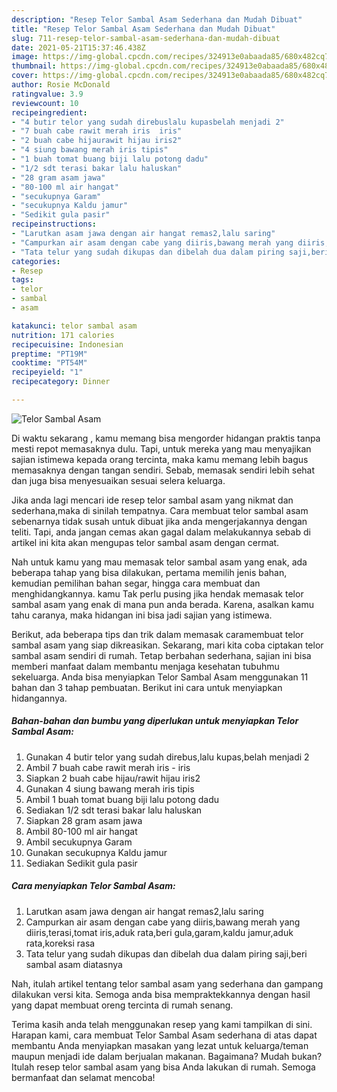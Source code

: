 ```yaml
---
description: "Resep Telor Sambal Asam Sederhana dan Mudah Dibuat"
title: "Resep Telor Sambal Asam Sederhana dan Mudah Dibuat"
slug: 711-resep-telor-sambal-asam-sederhana-dan-mudah-dibuat
date: 2021-05-21T15:37:46.438Z
image: https://img-global.cpcdn.com/recipes/324913e0abaada85/680x482cq70/telor-sambal-asam-foto-resep-utama.jpg
thumbnail: https://img-global.cpcdn.com/recipes/324913e0abaada85/680x482cq70/telor-sambal-asam-foto-resep-utama.jpg
cover: https://img-global.cpcdn.com/recipes/324913e0abaada85/680x482cq70/telor-sambal-asam-foto-resep-utama.jpg
author: Rosie McDonald
ratingvalue: 3.9
reviewcount: 10
recipeingredient:
- "4 butir telor yang sudah direbuslalu kupasbelah menjadi 2"
- "7 buah cabe rawit merah iris  iris"
- "2 buah cabe hijaurawit hijau iris2"
- "4 siung bawang merah iris tipis"
- "1 buah tomat buang biji lalu potong dadu"
- "1/2 sdt terasi bakar lalu haluskan"
- "28 gram asam jawa"
- "80-100 ml air hangat"
- "secukupnya Garam"
- "secukupnya Kaldu jamur"
- "Sedikit gula pasir"
recipeinstructions:
- "Larutkan asam jawa dengan air hangat remas2,lalu saring"
- "Campurkan air asam dengan cabe yang diiris,bawang merah yang diiris,terasi,tomat iris,aduk rata,beri gula,garam,kaldu jamur,aduk rata,koreksi rasa"
- "Tata telur yang sudah dikupas dan dibelah dua dalam piring saji,beri sambal asam diatasnya"
categories:
- Resep
tags:
- telor
- sambal
- asam

katakunci: telor sambal asam 
nutrition: 171 calories
recipecuisine: Indonesian
preptime: "PT19M"
cooktime: "PT54M"
recipeyield: "1"
recipecategory: Dinner

---
```



![Telor Sambal Asam](https://img-global.cpcdn.com/recipes/324913e0abaada85/680x482cq70/telor-sambal-asam-foto-resep-utama.jpg)

Di waktu  sekarang , kamu memang bisa mengorder hidangan praktis tanpa mesti repot memasaknya dulu. Tapi, untuk mereka yang mau menyajikan sajian istimewa kepada orang tercinta, maka kamu memang lebih bagus memasaknya dengan tangan sendiri. Sebab, memasak sendiri lebih sehat dan juga bisa menyesuaikan sesuai selera keluarga.

Jika anda lagi mencari ide resep telor sambal asam yang nikmat dan sederhana,maka di sinilah tempatnya. Cara membuat telor sambal asam  sebenarnya tidak susah untuk dibuat jika anda mengerjakannya dengan teliti. Tapi, anda jangan cemas akan gagal dalam melakukannya 
sebab di artikel ini kita akan mengupas telor sambal asam dengan cermat.  



Nah untuk kamu yang mau memasak telor sambal asam yang enak, ada beberapa tahap yang bisa dilakukan, pertama memilih jenis bahan, kemudian pemilihan bahan segar, hingga cara membuat dan menghidangkannya. kamu Tak perlu pusing jika hendak memasak telor sambal asam yang enak di mana pun anda berada. Karena, asalkan kamu  tahu caranya, maka hidangan ini bisa jadi sajian yang istimewa.

Berikut, ada beberapa tips dan trik dalam memasak caramembuat telor sambal asam yang siap dikreasikan. Sekarang, mari kita coba ciptakan telor sambal asam sendiri di rumah. Tetap berbahan sederhana, sajian ini bisa memberi manfaat dalam membantu menjaga kesehatan tubuhmu sekeluarga. Anda bisa menyiapkan Telor Sambal Asam menggunakan 11 bahan dan 3 tahap pembuatan. Berikut ini cara untuk menyiapkan hidangannya.

<!--inarticleads1-->

##### Bahan-bahan dan bumbu yang diperlukan untuk menyiapkan Telor Sambal Asam:

1. Gunakan 4 butir telor yang sudah direbus,lalu kupas,belah menjadi 2
1. Ambil 7 buah cabe rawit merah iris - iris
1. Siapkan 2 buah cabe hijau/rawit hijau iris2
1. Gunakan 4 siung bawang merah iris tipis
1. Ambil 1 buah tomat buang biji lalu potong dadu
1. Sediakan 1/2 sdt terasi bakar lalu haluskan
1. Siapkan 28 gram asam jawa
1. Ambil 80-100 ml air hangat
1. Ambil secukupnya Garam
1. Gunakan secukupnya Kaldu jamur
1. Sediakan Sedikit gula pasir




<!--inarticleads2-->

##### Cara menyiapkan Telor Sambal Asam:

1. Larutkan asam jawa dengan air hangat remas2,lalu saring
1. Campurkan air asam dengan cabe yang diiris,bawang merah yang diiris,terasi,tomat iris,aduk rata,beri gula,garam,kaldu jamur,aduk rata,koreksi rasa
1. Tata telur yang sudah dikupas dan dibelah dua dalam piring saji,beri sambal asam diatasnya




Nah, itulah artikel tentang  telor sambal asam  yang sederhana dan gampang dilakukan versi kita. Semoga anda bisa mempraktekkannya dengan hasil yang dapat membuat oreng tercinta di rumah senang. 

Terima kasih anda telah menggunakan resep yang kami tampilkan di sini. Harapan kami, cara membuat  Telor Sambal Asam sederhana di atas dapat membantu Anda menyiapkan masakan yang lezat untuk keluarga/teman maupun menjadi ide dalam berjualan makanan. Bagaimana? Mudah bukan? Itulah resep telor sambal asam yang bisa Anda lakukan di rumah. Semoga bermanfaat dan selamat mencoba!

